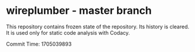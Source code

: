 # wireplumber - master branch

This repository contains frozen state of the repository.
Its history is cleared. It is used only for static code
analysis with Codacy.

Commit Time: 1705039893
